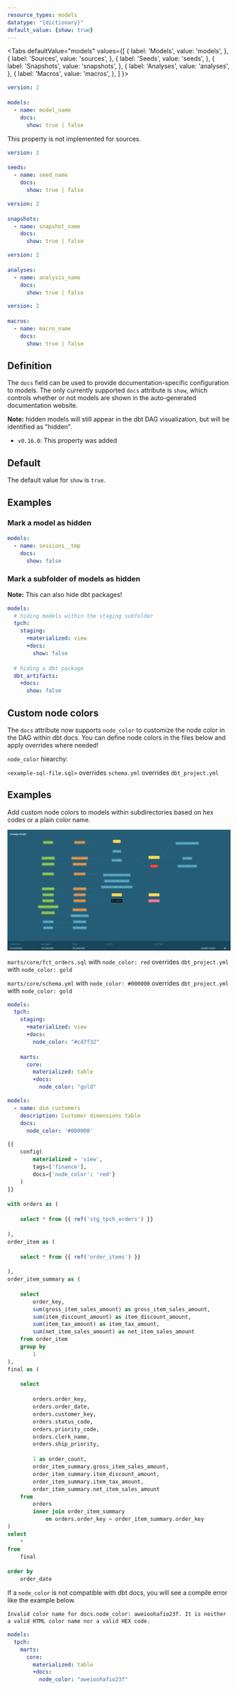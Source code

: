 ```yaml
---
resource_types: models
datatype: "{dictionary}"
default_value: {show: true}
---
```


<Tabs
  defaultValue="models"
  values={[
    { label: 'Models', value: 'models', },
    { label: 'Sources', value: 'sources', },
    { label: 'Seeds', value: 'seeds', },
    { label: 'Snapshots', value: 'snapshots', },
    { label: 'Analyses', value: 'analyses', },
    { label: 'Macros', value: 'macros', },
  ]
}>
<TabItem value="models">

<File name='models/schema.yml'>

```yml
version: 2

models:
  - name: model_name
    docs:
      show: true | false

```

</File>

</TabItem>

<TabItem value="sources">

This property is not implemented for sources.

</TabItem>

<TabItem value="seeds">

<File name='seeds/schema.yml'>

```yml
version: 2

seeds:
  - name: seed_name
    docs:
      show: true | false

```

</File>

</TabItem>

<TabItem value="snapshots">

<File name='snapshots/schema.yml'>

```yml
version: 2

snapshots:
  - name: snapshot_name
    docs:
      show: true | false

```

</File>

</TabItem>

<TabItem value="analyses">

<File name='analysis/schema.yml'>

```yml
version: 2

analyses:
  - name: analysis_name
    docs:
      show: true | false
```

</File>

</TabItem>

<TabItem value="macros">

<!----
To-do: check this
--->

<File name='macros/schema.yml'>

```yml
version: 2

macros:
  - name: macro_name
    docs:
      show: true | false

```

</File>

</TabItem>

</Tabs>

## Definition
The `docs` field can be used to provide documentation-specific configuration to models. The only currently supported `docs` attribute is `show`, which controls whether or not models are shown in the auto-generated documentation website.

**Note:** hidden models will still appear in the dbt DAG visualization, but will be identified as "hidden".

<Changelog>

* `v0.16.0`: This property was added

</Changelog>

## Default
The default value for `show` is `true`.

## Examples
### Mark a model as hidden

```yml
models:
  - name: sessions__tmp
    docs:
      show: false
```

<VersionBlock firstVersion="1.3">

### Mark a subfolder of models as hidden

**Note:** This can also hide dbt packages!

<File name='dbt_project.yml'>

```yml
models:
  # hiding models within the staging subfolder
  tpch:
    staging:
      +materialized: view
      +docs:
        show: false
  
  # hiding a dbt package
  dbt_artifacts:
    +docs:
      show: false
```

</File>

</VersionBlock>

<VersionBlock firstVersion="1.3">

## Custom node colors

The `docs` attribute now supports `node_color` to customize the node color in the DAG within dbt docs. You can define node colors in the files below and apply overrides where needed!

`node_color` hiearchy:

`<example-sql-file.sql>` overrides `schema.yml` overrides `dbt_project.yml`


## Examples

Add custom node colors to models within subdirectories based on hex codes or a plain color name.

![Example](../../../../website/static/img/node_color_example.png)

`marts/core/fct_orders.sql` with `node_color: red` overrides `dbt_project.yml` with `node_color: gold`

`marts/core/schema.yml` with `node_color: #000000` overrides `dbt_project.yml` with `node_color: gold`
<File name='dbt_project.yml'>

```yml
models:
  tpch:
    staging:
      +materialized: view
      +docs:
        node_color: "#cd7f32"

    marts:
      core:
        materialized: table
        +docs:
          node_color: "gold"
```

</File>

<File name='marts/core/schema.yml'>

```yml
models:
  - name: dim_customers
    description: Customer dimensions table
    docs:
      node_color: '#000000'
```

</File>

<File name='marts/core/fct_orders.sql'>

```sql
{{
    config(
        materialized = 'view',
        tags=['finance'],
        docs={'node_color': 'red'}
    )
}}

with orders as (
    
    select * from {{ ref('stg_tpch_orders') }} 

),
order_item as (
    
    select * from {{ ref('order_items') }}

),
order_item_summary as (

    select 
        order_key,
        sum(gross_item_sales_amount) as gross_item_sales_amount,
        sum(item_discount_amount) as item_discount_amount,
        sum(item_tax_amount) as item_tax_amount,
        sum(net_item_sales_amount) as net_item_sales_amount
    from order_item
    group by
        1
),
final as (

    select 

        orders.order_key, 
        orders.order_date,
        orders.customer_key,
        orders.status_code,
        orders.priority_code,
        orders.clerk_name,
        orders.ship_priority,
                
        1 as order_count,                
        order_item_summary.gross_item_sales_amount,
        order_item_summary.item_discount_amount,
        order_item_summary.item_tax_amount,
        order_item_summary.net_item_sales_amount
    from
        orders
        inner join order_item_summary
            on orders.order_key = order_item_summary.order_key
)
select 
    *
from
    final

order by
    order_date

```

</File>

If a `node_color` is not compatible with dbt docs, you will see a compile error like the example below.

```shell
Invalid color name for docs.node_color: aweioohafio23f. It is neither a valid HTML color name nor a valid HEX code.
```

<File name='dbt_project.yml'>

```yml
models:
  tpch:
    marts:
      core:
        materialized: table
        +docs:
          node_color: "aweioohafio23f"
```

</File>

</VersionBlock>
